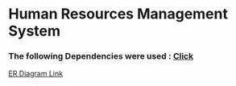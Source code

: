 # Human Resources Management System

### The following Dependencies were used : <a href="https://github.com/gorkemblm/HRMS/network/dependencies" target = "_blank">Click</a>

<a href="https://drawsql.app/kodlamaio/diagrams/hrms-1" target = "_blank">ER Diagram Link</a>
